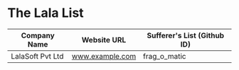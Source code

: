 # The Lala List

| Company Name  | Website URL   | Sufferer's List (Github ID) |
| ------------- | ------------- | --------------- |
| LalaSoft Pvt Ltd  | www.example.com  | frag_o_matic  |

